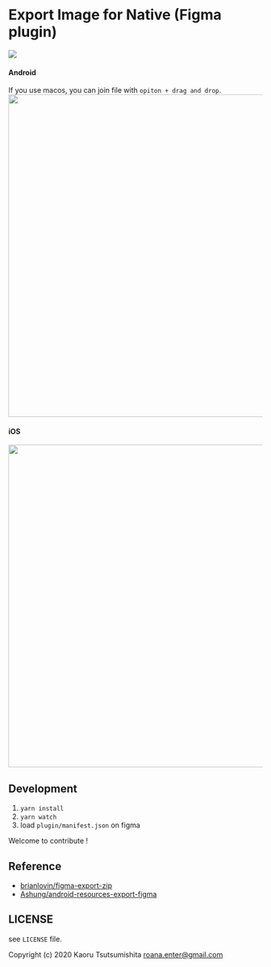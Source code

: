 # Export Image for Native (Figma plugin)

<img src="https://raw.githubusercontent.com/roana0229/figma-export-for-native/master/demo/cover.png" />

#### Android

If you use macos, you can join file with `opiton + drag and drop`.  
<img src="https://raw.githubusercontent.com/roana0229/figma-export-for-native/master/demo/android_demo.gif" width=640 />

#### iOS

<img src="https://raw.githubusercontent.com/roana0229/figma-export-for-native/master/demo/ios_demo.gif" width=640 />

## Development

1. `yarn install`
2. `yarn watch`
3. load `plugin/manifest.json` on figma

Welcome to contribute !

## Reference

- [brianlovin/figma-export-zip](https://github.com/brianlovin/figma-export-zip)
- [Ashung/android-resources-export-figma](https://github.com/Ashung/android-resources-export-figma)

## LICENSE

see `LICENSE` file.

Copyright (c) 2020 Kaoru Tsutsumishita roana.enter@gmail.com
